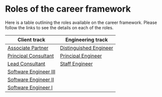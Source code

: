 # Roles of the career framework

Here is a table outlining the roles available on the career framework. Please
follow the links to see the details on each of the roles.

| Client track | Engineering track |
| ------------- | ------------ |
| [Associate Partner][1]  | [Distinguished Engineer][2] |
| [Principal Consultant][3] | [Principal Engineer][4] |
| [Lead Consultant][5] | [Staff Engineer][6] |
| [Software Engineer III][7] |
| [Software Engineer II][8] |
| [Software Engineer I][9] |


[1]: roles/associate_parter.md
[2]: roles/distinguished_engineer.md
[3]: roles/principal_consultant.md
[4]: roles/principal_engineer.md
[5]: roles/lead_consultant.md
[6]: roles/staff_engineer.md
[7]: roles/software_engineer_iii.md
[8]: roles/software_engineer_ii.md
[9]: roles/software_engineer_i.md
